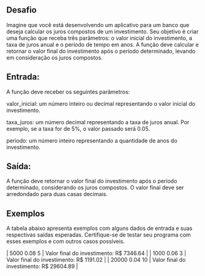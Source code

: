 ## Desafio
Imagine que você está desenvolvendo um aplicativo para um banco que deseja calcular os juros compostos de um investimento. Seu objetivo é criar uma função que receba três parâmetros: o valor inicial do investimento, a taxa de juros anual e o período de tempo em anos. A função deve calcular e retornar o valor final do investimento após o período determinado, levando em consideração os juros compostos.

## Entrada:
A função deve receber os seguintes parâmetros:

valor_inicial: um número inteiro ou decimal representando o valor inicial do investimento.

taxa_juros: um número decimal representando a taxa de juros anual. Por exemplo, se a taxa for de 5%, o valor passado será 0.05.

periodo: um número inteiro representando a quantidade de anos do investimento.

## Saída:
A função deve retornar o valor final do investimento após o período determinado, considerando os juros compostos. O valor final deve ser arredondado para duas casas decimais.

## Exemplos
A tabela abaixo apresenta exemplos com alguns dados de entrada e suas respectivas saídas esperadas. Certifique-se de testar seu programa com esses exemplos e com outros casos possíveis.

| 5000
0.08
5      | Valor final do investimento: R$ 7346.64 |
| 1000
0.06
3     | Valor final do investimento: R$ 1191.02 |
| 20000
0.04
10       | Valor final do investimento: R$ 29604.89 |
